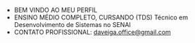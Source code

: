 - BEM VINDO AO MEU PERFIL
- ENSINO MÉDIO COMPLETO, CURSANDO (TDS) Técnico em Desenvolvimento de Sistemas no SENAI
- CONTATO PROFISSIONAL: daveiga.office@gmail.com

